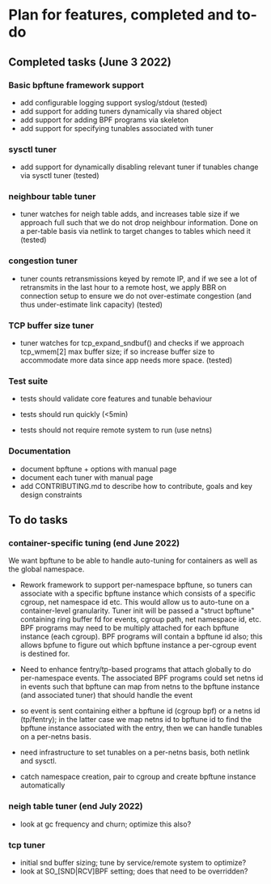 # Plan for features, completed and to-do

## Completed tasks (June 3 2022)

### Basic bpftune framework support
 - add configurable logging support syslog/stdout (tested)
 - add support for adding tuners dynamically via shared object
 - add support for adding BPF programs via skeleton
 - add support for specifying tunables associated with tuner

### sysctl tuner
 - add support for dynamically disabling relevant tuner if tunables change
   via sysctl tuner (tested)

### neighbour table tuner
 - tuner watches for neigh table adds, and increases table size
   if we approach full such that we do not drop neighbour information.
   Done on a per-table basis via netlink to target changes to
   tables which need it (tested)

### congestion tuner
 - tuner counts retransmissions keyed by remote IP, and if we see
   a lot of retransmits in the last hour to a remote host, we apply
   BBR on connection setup to ensure we do not over-estimate
   congestion (and thus under-estimate link capacity) (tested)

### TCP buffer size tuner
 - tuner watches for tcp_expand_sndbuf() and checks if we approach
   tcp_wmem[2] max buffer size; if so increase buffer size to
   accommodate more data since app needs more space. (tested)
 
### Test suite

 - tests should validate core features and tunable behaviour

 - tests should run quickly (<5min)

 - tests should not require remote system to run (use netns)

### Documentation

- document bpftune + options with manual page
- document each tuner with manual page
- add CONTRIBUTING.md to describe how to contribute, goals and key
  design constraints

## To do tasks

### container-specific tuning (end June 2022)

We want bpftune to be able to handle auto-tuning for containers
as well as the global namespace.

 - Rework framework to support per-namespace bpftune, so tuners
   can associate with a specific bpftune instance which consists
   of a specific cgroup, net namespace id etc.  This would allow
   us to auto-tune on a container-level granularity.  Tuner init
   will be passed a "struct bpftune" containing ring buffer fd
   for events, cgroup path, net namespace id, etc.  BPF programs
   may need to be multiply attached for each bpftune instance
   (each cgroup).  BPF programs will contain a bpftune id also;
   this allows bpfune to figure out which bpftune instance a
   per-cgroup event is destined for.

 - Need to enhance fentry/tp-based programs that attach globally
   to do per-namespace events. The associated BPF programs could
   set netns id in events such that bpftune can map from netns
   to the bpftune instance (and associated tuner) that should
   handle the event

 - so event is sent containing either a bpftune id (cgroup bpf)
   or a netns id (tp/fentry); in the latter case we map
   netns id to bpftune id to find the bpftune instance associated
   with the entry, then we can handle tunables on a per-netns
   basis.

 - need infrastructure to set tunables on a per-netns basis,
   both netlink and sysctl.

 - catch namespace creation, pair to cgroup and create bpftune
   instance automatically

### neigh table tuner (end July 2022)

- look at gc frequency and churn; optimize this also?

### tcp tuner
 - initial snd buffer sizing; tune by service/remote system
   to optimize?
 - look at SO_[SND|RCV]BPF setting; does that need to be
   overridden?
